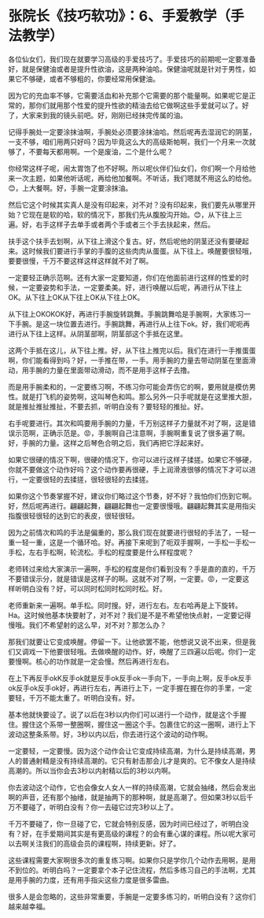 # 张院长《技巧软功》：6、手爱教学（手法教学）

各位仙女们，我们现在就要学习高级的手爱技巧了。手爱技巧的前期呢一定要准备好，就是保健油或者是提升性欲油，这是两种油哈。保健油呢就是针对于男性，如果它不够硬，或者不够粗的，你要经常用保健油。

因为它的充血率不够，它需要活血和补充那个它需要的那个能量啊。如果呢它是正常的，那你们就用那个性爱的提升性欲的精油去给它做啊这些手爱就可以了。好了，大家来到我的镜头前吧。好，刚刚已经抹完传属的油。

记得手腕处一定要涂抹油啊，手腕处必须要涂抹油哈。然后呢再去湿润它的阴茎，一支不够，咱们用两只好吗？因为毕竟这么大的高级斯帕啊，我们一个月来一次就够了，不要每天都用啊。一个是废油，二个是什么呢？

你经常这样子呢，闹太胃饱了也不好啊。所以呢伙伴们仙女们，你们啊一个月给他来一次主题，如果他听话呢，再给他加餐啊。不听话，我们嗯就不用这么的给他。😊，上大餐啊。好，手腕一定要涂抹油。

然后它这个时候其实真人是没有印起来，对不对？没有印起来，我们要先从哪里开始？它现在是软的哈，软的情况下，那我们先从腹股沟开始。😊，从下往上三遍。好，右手这样子去单手或者两个手或者三个手去扶起来，然后。

扶手这个扶手去划啊，从下往上滑这个复古。好，然后呢他的阴茎还没有要硬起来。这时候我们要进行手掌的手腹的这些肉肉从蛋蛋。从下往上。唤醒要很轻哦，要要很慢，千万不要这样这样这样就不对了啊。

一定要轻正确示范啊。还有大家一定要知道，你们在他面前进行这样的性爱的时候，一定要姿势和手法，一定要柔美。好，进行唤醒以后呢，再进行从下往上OK。从下往上OK从下往上OK从下往上OK。

从下往上OKOKOK好，再进行手腕旋转跳舞。手腕跳舞哈是手腕啊，大家练习一下手腕。是这一块位置去进行。手腕跳舞，再进行从上往下ok。好，我们呢呃再进行从下往上这样。从阴茎部啊，阴茎部这个手抵在这里。

这两个手抵在这儿，从下往上推。好，从下往上推完以后。我们在进行一手推蛋蛋啊，你们能看得到吗？好，一手推在带，一手。用手腕的力量去带动阴茎在里面滑动，用手腕的力量在里面带动滑动，而不是用手这样子去撸。

而是用手腕柔和的，一定要练习啊，不练习你可能会弄伤它的啊，要用就是模仿男性。就是打飞机的姿势啊，这叫琴色和鸣。那么另外一只手呢就是在这里推大胆，就是推扯推扯推扯，不要去抓，听明白没有？要轻轻的推扯。好。

右手呢要进行。其次和鸣要用手腕的力量，千万别这样子力量就不对了啊，这是错误示范啊，正确示范是。😡，手腕啊自己注意啊，手腕啊重复说了很多遍了啊。好，手腕的力量。这样之后琴色合明之后，我们再把它浮起来好。

如果它很硬的情况下啊，很硬的情况下，你可以进行这样子揉搓。如果它不够硬，你就不要做这个动作好吗？这个动作要再很硬，手上润滑液很够的情况下才可以进行，一定要很轻的去揉搓，很轻很轻的去揉搓。

如果你这个节奏掌握不好，建议你们略过这个节奏，好不好？我怕你们伤到它啊。好，然后呢再进行。翩翩起舞，翩翩起舞也一定要很慢哦。翩翩起舞其实是用指尖指腹很轻很轻的达到它的表皮，很轻很轻。

因为之前情次和鸣的手法是偏重的，那么我们现在就要进行很轻的手法了，一轻一重一轻一重，这是一个循环哈。好。再接下来呢到了呃双手握啊，一手松一手松一手松，左右手松啊，轮流松。手松的程度要是什么样程度呢？

老师转过来给大家演示一遍啊，手松的程度是你们看到没有？手是直的直的，千万不要错误示分，就是错误是这样子的啊。这就不对了啊，一定要。😡，一定要这样听明白没有？好，可以同时松同时松同时松。好。

老师重新来一遍啊。单手松。同时搜。好，进行左右。左右哈再是上下旋转。Ha。这时候他基本快要射了，对不对？我们是不是不希望他快点射，一定要记得慢哦。我们不希望射的这么早，对不对？那怎么办？

那我们就要让它变成唤醒。停留一下。让他欲罢不能，他想说又说不出来，但是我们又调戏一下他要很轻哦。去做唤醒的动作。好，唤醒了三四遍以后呢。你们一定要慢啊。核心的功作就是一定会慢。然后再进行左右。

在上下再反手okK反手ok就是反手ok反手ok一手向下，一手向上啊，反手ok反手ok反手ok反手ok好，再进行左右，再进行上下，一定手握在握在你的手里，一定要轻，千万不能太重了。听明白没有。好。

基本他就快要设了。说了以后在3秒以内你们可以进行一个动作，就是这个手握住。握住这个系带一整圈啊，握住这一圈这个手。包裹住它的这一圈啊，进行上下波动这整条系带。好，3秒以内以后，你去进行这个波动的动作啊。

一定要轻，一定要慢。因为这个动作会让它变成持续高潮，为什么是持续高潮，男人的普通射精是没有持续高潮的。它只有射击那会儿才是爽的。它不像女人是持续高潮的。所以当你会去3秒以内射精以后的3秒以内啊。

你去波动这个动作，它也会像女人女人一样的持续高潮，它就会抽绪，然后会发出啊的声音，还有那个抽绪，就是抽两下的那种啊，就是高潮了。但如果3秒以后千万不要碰了，听明白没有？你一去碰它过完3秒以上了。

千万不要碰了，你一旦碰了它，它就会特别反感，因为时间已经过了，听明白没有？好，在手爱期间其实是有更高级的课程？的会有重心谋的课程。所以呢大家可以去啊关注我们的高级会员的课程啊，持续更新。好了。

这些课程需要大家啊很多次的重复练习啊。如果你只是学你几个动作去用啊，是用不到位的。听明白吗？一定要拿个本子记住流程，然后多练习自己的手法啊，尤其是用手腕的力度，还有用手指尖这些力度是很多雷曲。

很多人是会忽略的，这些非常重要，手腕是一定要多练习的，听明白没有？这你们越来越幸福。